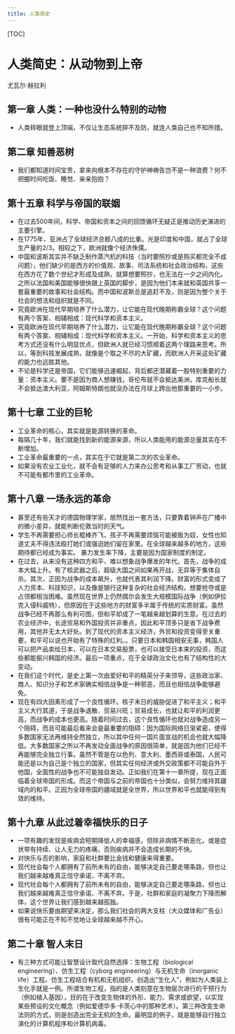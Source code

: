 ```yaml
---
title: 人类简史
---
```


[TOC]

# 人类简史：从动物到上帝
尤瓦尔·赫拉利

## 第一章 人类：一种也没什么特别的动物
- 人类转眼就登上顶端，不仅让生态系统猝不及防，就连人类自己也不知所措。

## 第二章 知善恶树
- 我们都知道时间宝贵，拿来向根本不存在的守护神祷告岂不是一种浪费？何不把握时间吃饭、睡觉、亲亲抱抱？

## 第十五章 科学与帝国的联姻
- 在过去500年间，科学、帝国和资本之间的回馈循环无疑正是推动历史演进的主要引擎。
- 在1775年，亚洲占了全球经济总额八成的比重。光是印度和中国，就占了全球生产量的2/3。相较之下，欧洲就像个经济侏儒。
- 中国和波斯其实并不缺乏制作蒸汽机的科技（当时要照抄或是购买都完全不成问题），他们缺少的是西方的价值观、故事、司法系统和社会政治结构，这些在西方花了数个世纪才形成及成熟，就算想要照抄，也无法在一夕之间内化。之所以法国和美国能够很快跟上英国的脚步，是因为他们本来就和英国共享一套最重要的故事和社会结构。而中国和波斯总是追赶不及，则是因为整个关于社会的想法和组织就是不同。 
- 究竟欧洲在现代早期培养了什么潜力，让它能在现代晚期称霸全球？这个问题有两个答案、相辅相成：现代科学和资本主义。
- 究竟欧洲在现代早期培养了什么潜力，让它能在现代晚期称霸全球？这个问题有两个答案、相辅相成：现代科学和资本主义。一开始，科学和资本主义的思考方式还没有什么明显优点，但欧洲人就已经习惯顺着这两个理路来思考。所以，等到科技发展成熟，就像是个取之不尽的大矿藏，而欧洲人开采这处矿藏的能力也远胜其他。 
- 不论是科学还是帝国，它们能够迅速崛起，背后都还潜藏着一股特别重要的力量：资本主义。要不是因为商人想赚钱，哥伦布就不会抵达美洲，库克船长就不会抵达澳大利亚，阿姆斯特朗也就没办法在月球上跨出他那重要的一小步。

## 第十七章 工业的巨轮
- 工业革命的核心，其实就是能源转换的革命。
- 每隔几十年，我们就能找到新的能源来源，所以人类能用的能源总量其实在不断增加。
- 工业革命最重要的一点，其实在于它就是第二次的农业革命。
- 如果没有农业工业化，就不会有足够的人力来办公思考和从事工厂劳动，也就不可能有都市里的工业革命。

## 第十八章 一场永远的革命
- 甚至还有些天才的德国物理学家，居然找出一套方法，只要靠着钟声在广播中的微小差异，就能判断伦敦当时的天气。
- 学生不再需要担心师长棍棒齐飞，孩子不再需要烦恼可能被贩为奴，女性也知道丈夫不得违法殴打她们或强迫她们留在家里。在全球越来越多的地方，这些期待都已经成为事实。 暴力发生率下降，主要是因为国家制度的制定。
- 在过去，从来没有这种四方和平、难以想象战争爆发的年代。首先，战争的成本大幅上升。有了核武器之后，超级大国之间如果再开战，无异等于集体自杀。其次，正因为战争的成本飙升，也就代表其利润下降。财富的形式变成了人力资本、科技知识，以及像是银行这种复杂的社会经济结构，想要抢夺或是占领都相当困难。虽然现在世界上仍然偶尔会发生大规模国际战争（例如伊拉克入侵科威特），但原因在于这些地方的财富多半属于传统的实质财富。虽然战争已经不再那么有利可图，但和平却成了一笔越来越划算的生意。在过去的农业经济中，长途贸易和外国投资并非重点，因此和平顶多只是省下战争费用，其他并无太大好处。到了现代的资本主义经济，外贸和投资变得至关重要，和平可以说也开始有了特殊的红利。。只要日本和韩国相安无事，韩国人可以把产品卖给日本，可以在日本交易股票，也可以接受日本来的投资，而这些都能振兴韩国的经济。最后一项重点，在于全球政治文化也有了结构性的大变动。
- 在我们这个时代，是史上第一次由爱好和平的精英分子来领导，这些政治家、商人、知识分子和艺术家确实相信战争是一种邪恶，而且也相信战争能够避免。
- 现在有四大因素形成了一个良性循环。核子末日的威胁促进了和平主义；和平主义大行其道，于是战争退散、贸易兴旺；贸易成长，也就让和平的利润更高，而战争的成本也更高。随着时间过去，这个良性循环也就对战争造成另一个阻碍，而且可能最后看来会是最重要的阻碍：因为国际网络日渐紧密，使得多数国家无法再维持全然独立，所以其中任何一国片面宣战的机会也就大幅降低。大多数国家之所以不再发动全面战争的原因很简单，就是因为他们已经不再能够完全独立行事。虽然不管是在以色列、意大利、墨西哥或泰国，人民可能还是以为自己是个独立的国家，但其实任何经济或外交政策都不可能自外于他国，全面性的战争也不可能独自发动。正如我们在第十一章所提，现在正面临着全球帝国的形成。而这个帝国与之前的帝国也十分类似，会努力维持其疆域内的和平。正因为全球帝国的疆域就是全世界，所以世界和平也就能得到有效的维持。

## 第十九章 从此过着幸福快乐的日子
- 一项有趣的发现是疾病会短期降低人的幸福感，但除非病情不断恶化，或是症状带有持续、让人无力的疼痛，否则疾病并不会造成长期的不快。 
- 对快乐与否的影响，家庭和社群要比金钱和健康来得重要。 
- 现代社会每个人都拥有了前所未有的自由，能够决定自己要走哪条路，但也让我们越来越难真正信守承诺、不离不弃。 
- 现代社会每个人都拥有了前所未有的自由，能够决定自己要走哪条路，但也让我们越来越难真正信守承诺、不离不弃。于是，社群和家庭的凝聚力下降而解体，这个世界让我们感到越来越孤独。
- 如果说快乐要由期望来决定，那么我们社会的两大支柱（大众媒体和广告业）很有可能正在不知不觉地让全球越来越不开心。

## 第二十章 智人末日
- 有三种方式可能让智慧设计取代自然选择：生物工程（biological engineering）、仿生工程（cyborg engineering）与无机生命（inorganic life）工程。仿生工程结合有机和无机组织，创造出“生化人”，例如为人类装上生化手就是一例。所谓生物工程，指的是人类刻意在生物层次进行的干预行为（例如植入基因），目的在于改变生物体的外形、能力、需求或欲望，以实现某些预设的文化概念（例如爱德华多·卡茨心中的那种艺术）。第三种改变生命法则的方式，则是创造出完全无机的生命。最明显的例子，就是能够自行独立演化的计算机程序和计算机病毒。
                      
